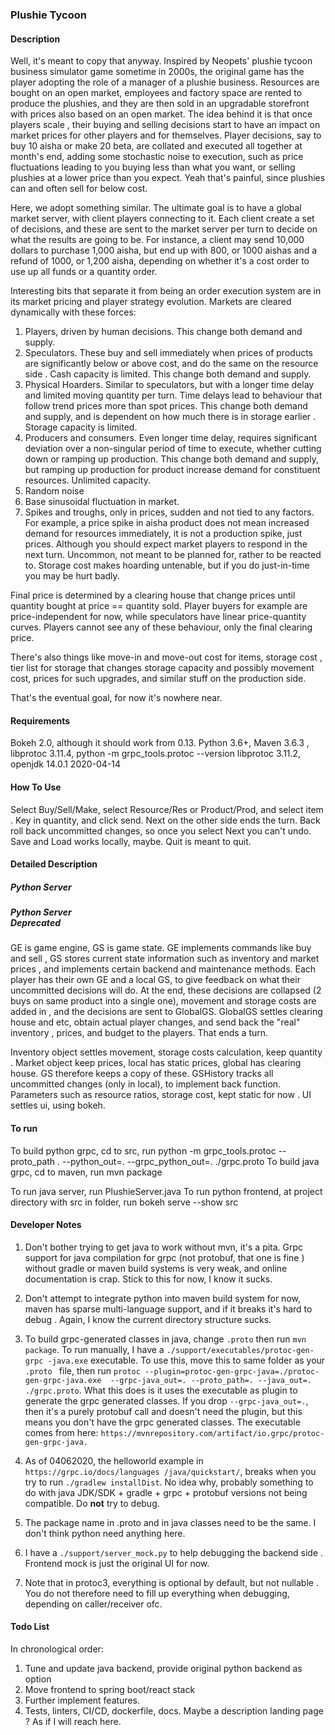 ### Plushie Tycoon

#### Description
Well, it's meant to copy that anyway. Inspired by Neopets' plushie tycoon
business simulator game sometime in 2000s, the original game has the player
adopting the role of a manager of a plushie business. Resources are bought
on an open market, employees and factory space are rented to produce the
plushies, and they are then sold in an upgradable storefront with prices
also based on an open market. The idea behind it is that once players scale
, their buying and selling decisions start to have an impact on market prices
for other players and for themselves. Player decisions, say to buy 10 aisha or
make 20 beta, are collated and executed all together at month's end, adding some stochastic noise to execution, such as price
fluctuations leading to you buying less than what you want, or selling
plushies at a lower price than you expect. Yeah that's painful, since
plushies can and often sell for below cost. 

Here, we adopt something similar. The ultimate goal is to have a global
market server, with client players connecting to it. Each client create a
set of decisions, and these are sent to the market server per turn to decide
on what the results are going to be. For instance, a client may send 10,000
dollars to purchase 1,000 aisha, but end up with 800, or 1000 aishas and a
refund of 1000, or 1,200 aisha, depending on whether it's a cost order to
use up all funds or a quantity order. 

Interesting bits that separate it from being an order execution system are in
its market pricing and player strategy evolution. Markets are cleared
dynamically with these forces:
1. Players, driven by human decisions. This change both demand and supply. 
2. Speculators. These buy and sell immediately when prices of products are
significantly below or above cost, and do the same on the resource side
. Cash capacity is limited. This change both demand and supply. 
3. Physical Hoarders. Similar to speculators, but with a longer time delay
and limited moving quantity per turn. Time delays lead to behaviour that
follow trend prices more than spot prices. This change both demand and
supply, and is dependent on how much there is in storage earlier
. Storage capacity is limited. 
4. Producers and consumers. Even longer time delay, requires significant
deviation over a non-singular period of time to execute, whether
cutting down or ramping up production. This change both demand and
supply, but ramping up production for product increase demand for
constituent resources. Unlimited capacity. 
5. Random noise
6. Base sinusoidal fluctuation in market. 
7. Spikes and troughs, only in prices, sudden and not tied to any factors. For
example, a price spike in aisha product does not mean increased demand for
resources immediately, it is not a production spike, just prices. Although
you should expect market players to respond in the next turn. Uncommon, not
meant to be planned for, rather to be reacted to. Storage cost makes hoarding
 untenable, but if you do just-in-time you may be hurt badly.

Final price is determined by a clearing house that change prices until
quantity bought at price == quantity sold. Player buyers for example are
price-independent for now, while speculators have linear price-quantity
curves. Players cannot see any of these behaviour, only the final clearing
price. 

There's also things like move-in and move-out cost for items, storage cost
, tier list for storage that changes storage capacity and possibly movement
 cost, prices for such upgrades, and similar stuff on the production side.

That's the eventual goal, for now it's nowhere near. 


#### Requirements
Bokeh 2.0, although it should work from 0.13. Python 3.6+, Maven 3.6.3
, libprotoc 3.11.4, python -m grpc_tools.protoc
 --version libprotoc 3.11.2, openjdk 14.0.1 2020-04-14

#### How To Use
Select Buy/Sell/Make, select Resource/Res or Product/Prod, and select item
. Key in quantity, and click send. Next on the other side ends the turn. Back
roll back uncommitted changes, so once you select Next you can't undo. Save
and Load works locally, maybe. Quit is meant to quit. 
  
#### Detailed Description

##### Python Server

##### Python Server<br>_Deprecated_

GE is game engine, GS is game state. GE implements commands like buy and sell
, GS stores current state information such as inventory and market prices
, and implements certain backend and maintenance methods. Each player has
their own GE and a local GS, to give feedback on what their uncommitted
decisions will do. At the end, these decisions are collapsed (2 buys on
same product into a single one), movement and storage costs are added in
, and the decisions are sent to GlobalGS. GlobalGS settles clearing house
and etc, obtain actual player changes, and send back the "real" inventory
, prices, and budget to the players. That ends a turn.

Inventory object settles movement, storage costs calculation, keep quantity
. Market object keep prices, local has static prices, global has clearing
house. GS therefore keeps a copy of these. GSHistory tracks all
uncommitted changes (only in local), to implement back function. Parameters
such as resource ratios, storage cost, kept static for now
. UI settles ui, using bokeh. 

#### To run
To build python grpc, cd to src, run python -m grpc_tools.protoc --proto_path . --python_out=. --grpc_python_out=. ./grpc.proto 
To build java grpc, cd to maven, run mvn package

To run java server, run PlushieServer.java
To run python frontend, at project directory with src in folder, run bokeh serve --show src

#### Developer Notes
1. Don't bother trying to get java to work without mvn, it's a pita. Grpc
 support for java compilation for grpc (not protobuf, that one is fine
 ) without gradle or maven build systems is very weak, and online
  documentation is crap. Stick to this for now, I know it sucks.

2. Don't attempt to integrate python into maven build system for now, maven
 has sparse multi-language support, and if it breaks it's hard to debug
 . Again, I know the current directory structure sucks.

3. To build grpc-generated classes in java, change `.proto` then run `mvn
 package`. To run manually, I have a `./support/executables/protoc-gen-grpc
 -java.exe` executable. To use this, move this to same folder as your `.proto
  ` file, then run `protoc --plugin=protoc-gen-grpc-java=./protoc-gen-grpc-java.exe  --grpc-java_out=. --proto_path=. --java_out=. ./grpc.proto`. What this does is it uses the executable as plugin to generate the grpc generated classes. If you drop `--grpc-java_out=.`, then it's a purely protobuf call and doesn't need the plugin, but this means you don't have the grpc generated classes. The executable comes from here:
`https://mvnrepository.com/artifact/io.grpc/protoc-gen-grpc-java.`

4. As of 04062020, the helloworld example in `https://grpc.io/docs/languages
/java/quickstart/`, breaks when you try to run `./gradlew installDist`. No
 idea why, probably something to do with java JDK/SDK + gradle + grpc + protobuf versions not being compatible. Do __not__ try to debug. 
  
5. The package name in .proto and in java classes need to be the same. I don't think python need anything here.

6. I have a `./support/server_mock.py` to help debugging the backend side
. Frontend mock is just the original UI for now. 

7. Note that in protoc3, everything is optional by default, but not nullable
. You do not therefore need to fill up everything when debugging, depending
 on caller/receiver ofc. 

#### Todo List
In chronological order:
1. Tune and update java backend, provide original python backend as option
2. Move frontend to spring boot/react stack
2. Further implement features.
3. Tests, linters, CI/CD, dockerfile, docs. Maybe a description landing page
? As if I will reach here.
